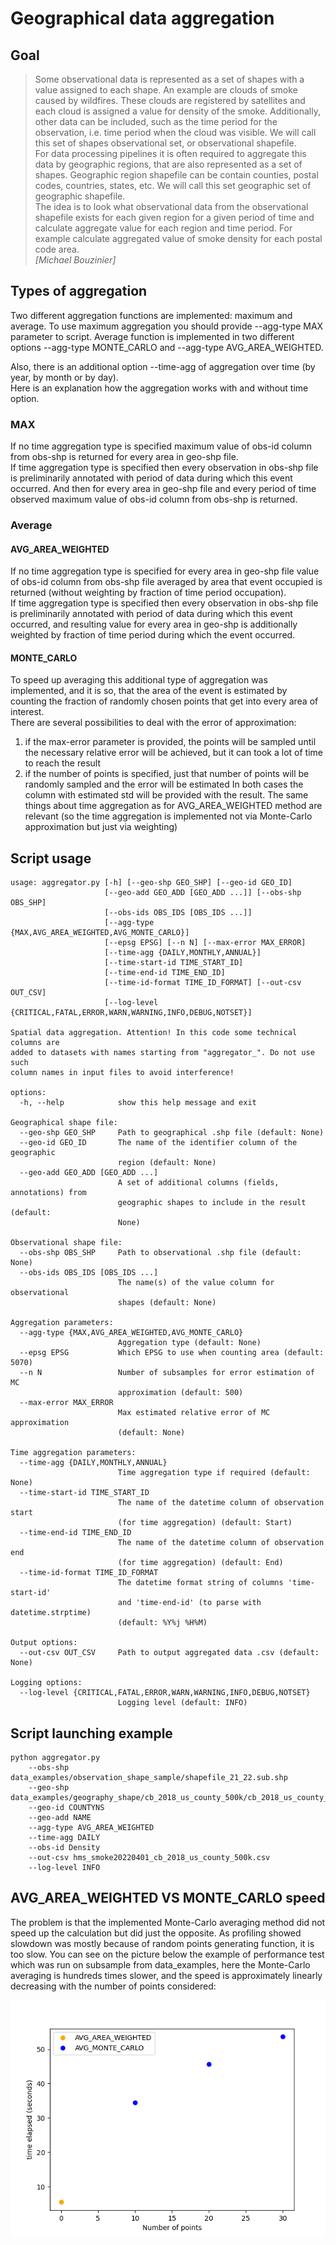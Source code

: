 # Geographical data aggregation
## Goal
> Some observational data is represented as a set of shapes with a value assigned to each shape. An example are clouds of smoke caused by wildfires. These clouds are registered by satellites and each cloud is assigned a value for density of the smoke. Additionally, other data can be included, such as the time period for the observation, i.e. time period when the cloud was visible. We will call this set of shapes observational set, or observational shapefile.  
> For data processing pipelines it is often required to aggregate this data by geographic regions, that are also represented as a set of shapes. Geographic region shapefile can be contain counties, postal codes, countries, states, etc. We will call this set geographic set of geographic shapefile.  
> The idea is to look what observational data from the observational shapefile exists for each given region for a given period of time and calculate aggregate value for each region and time period. For example calculate aggregated value of smoke density for each postal code area.  
> <cite>[Michael Bouzinier]</cite>

## Types of aggregation
Two different aggregation functions are implemented: maximum and average. 
To use maximum aggregation you should provide --agg-type MAX parameter to script.
Average function is implemented in two different options --agg-type MONTE_CARLO and --agg-type AVG_AREA_WEIGHTED.

Also, there is an additional option --time-agg of aggregation over time (by year, by month or by day).  
Here is an explanation how the aggregation works with and without time option.
### MAX
If no time aggregation type is specified maximum value of obs-id column from obs-shp is returned for every area in geo-shp file.  
If time aggregation type is specified then every observation in obs-shp file is preliminarily annotated with period of data 
during which this event occurred. And then for every area in geo-shp file and every period of time observed maximum value 
of obs-id column from obs-shp is returned. 
### Average
#### AVG_AREA_WEIGHTED
If no time aggregation type is specified for every area in geo-shp file value of obs-id column from obs-shp file 
averaged by area that event occupied is returned (without weighting by fraction of time period occupation).  
If time aggregation type is specified then every observation in obs-shp file is preliminarily annotated with period of data 
during which this event occurred, and resulting value for every area in geo-shp is additionally weighted by 
fraction of time period during which the event occurred. 
#### MONTE_CARLO
To speed up averaging this additional type of aggregation was implemented, and it is so, that the area 
of the event is estimated by counting the fraction of randomly chosen points that get into every area of interest.  
There are several possibilities to deal with the error of approximation:
1) if the max-error parameter is provided, the points will be sampled until the necessary relative error will be achieved, but it can took a lot of time to reach the result
2) if the number of points is specified, just that number of points will be randomly sampled and the error will be estimated 
In both cases the column with estimated std will be provided with the result.
The same things about time aggregation as for AVG_AREA_WEIGHTED method are relevant 
(so the time aggregation is implemented not via Monte-Carlo approximation but just via weighting)

## Script usage
```
usage: aggregator.py [-h] [--geo-shp GEO_SHP] [--geo-id GEO_ID]
                     [--geo-add GEO_ADD [GEO_ADD ...]] [--obs-shp OBS_SHP]
                     [--obs-ids OBS_IDS [OBS_IDS ...]]
                     [--agg-type {MAX,AVG_AREA_WEIGHTED,AVG_MONTE_CARLO}]
                     [--epsg EPSG] [--n N] [--max-error MAX_ERROR]
                     [--time-agg {DAILY,MONTHLY,ANNUAL}]
                     [--time-start-id TIME_START_ID]
                     [--time-end-id TIME_END_ID]
                     [--time-id-format TIME_ID_FORMAT] [--out-csv OUT_CSV]
                     [--log-level {CRITICAL,FATAL,ERROR,WARN,WARNING,INFO,DEBUG,NOTSET}]

Spatial data aggregation. Attention! In this code some technical columns are
added to datasets with names starting from "aggregator_". Do not use such
column names in input files to avoid interference!

options:
  -h, --help            show this help message and exit

Geographical shape file:
  --geo-shp GEO_SHP     Path to geographical .shp file (default: None)
  --geo-id GEO_ID       The name of the identifier column of the geographic
                        region (default: None)
  --geo-add GEO_ADD [GEO_ADD ...]
                        A set of additional columns (fields, annotations) from
                        geographic shapes to include in the result (default:
                        None)

Observational shape file:
  --obs-shp OBS_SHP     Path to observational .shp file (default: None)
  --obs-ids OBS_IDS [OBS_IDS ...]
                        The name(s) of the value column for observational
                        shapes (default: None)

Aggregation parameters:
  --agg-type {MAX,AVG_AREA_WEIGHTED,AVG_MONTE_CARLO}
                        Aggregation type (default: None)
  --epsg EPSG           Which EPSG to use when counting area (default: 5070)
  --n N                 Number of subsamples for error estimation of MC
                        approximation (default: 500)
  --max-error MAX_ERROR
                        Max estimated relative error of MC approximation
                        (default: None)

Time aggregation parameters:
  --time-agg {DAILY,MONTHLY,ANNUAL}
                        Time aggregation type if required (default: None)
  --time-start-id TIME_START_ID
                        The name of the datetime column of observation start
                        (for time aggregation) (default: Start)
  --time-end-id TIME_END_ID
                        The name of the datetime column of observation end
                        (for time aggregation) (default: End)
  --time-id-format TIME_ID_FORMAT
                        The datetime format string of columns 'time-start-id'
                        and 'time-end-id' (to parse with datetime.strptime)
                        (default: %Y%j %H%M)

Output options:
  --out-csv OUT_CSV     Path to output aggregated data .csv (default: None)

Logging options:
  --log-level {CRITICAL,FATAL,ERROR,WARN,WARNING,INFO,DEBUG,NOTSET}
                        Logging level (default: INFO)
```
## Script launching example
```
python aggregator.py
    --obs-shp data_examples/observation_shape_sample/shapefile_21_22.sub.shp
    --geo-shp data_examples/geography_shape/cb_2018_us_county_500k/cb_2018_us_county_500k.shp
    --geo-id COUNTYNS
    --geo-add NAME
    --agg-type AVG_AREA_WEIGHTED
    --time-agg DAILY
    --obs-id Density
    --out-csv hms_smoke20220401_cb_2018_us_county_500k.csv
    --log-level INFO
```
## AVG_AREA_WEIGHTED VS MONTE_CARLO speed
The problem is that the implemented Monte-Carlo averaging method did not speed up the calculation but did just the opposite.
As profiling showed slowdown was mostly because of random points generating function, it is too slow.
You can see on the picture below the example of performance test which was run on subsample from data_examples, 
here the Monte-Carlo averaging is hundreds times slower, and the speed is approximately linearly decreasing 
with the number of points considered:

![plot](./performance_test.png)
